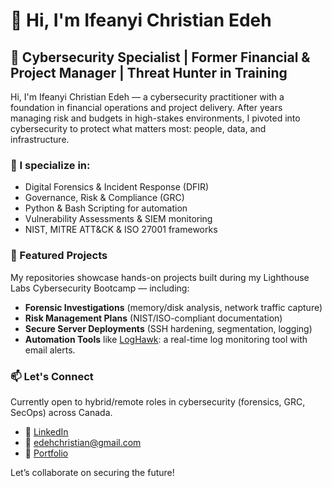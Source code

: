 # 👋 Hi, I'm Ifeanyi Christian Edeh

## 🔐 Cybersecurity Specialist | Former Financial & Project Manager | Threat Hunter in Training

Hi, I'm Ifeanyi Christian Edeh — a cybersecurity practitioner with a foundation in financial operations and project delivery. After years managing risk and budgets in high-stakes environments, I pivoted into cybersecurity to protect what matters most: people, data, and infrastructure.

### 🧠 I specialize in:
- Digital Forensics & Incident Response (DFIR)
- Governance, Risk & Compliance (GRC)
- Python & Bash Scripting for automation
- Vulnerability Assessments & SIEM monitoring
- NIST, MITRE ATT&CK & ISO 27001 frameworks

### 📁 Featured Projects
My repositories showcase hands-on projects built during my Lighthouse Labs Cybersecurity Bootcamp — including:
- **Forensic Investigations** (memory/disk analysis, network traffic capture)
- **Risk Management Plans** (NIST/ISO-compliant documentation)
- **Secure Server Deployments** (SSH hardening, segmentation, logging)
- **Automation Tools** like [LogHawk](https://github.com/Tech-ife/LogHawk): a real-time log monitoring tool with email alerts.

### 📫 Let's Connect
Currently open to hybrid/remote roles in cybersecurity (forensics, GRC, SecOps) across Canada.

- 🔗 [LinkedIn](https://www.linkedin.com/in/ifeanyiedeh/)
- 📧 edehchristian@gmail.com  
- 💼 [Portfolio](https://docs.google.com/document/d/1xLXf7g0G4Sg5VXtQ_IrRxl6SW5IW6oFQYds5DRMYPE8/edit?usp=sharing)

Let’s collaborate on securing the future!
